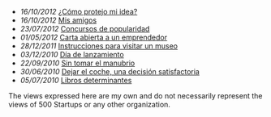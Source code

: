 <!-- - *22/11/2012* [Key Igniting Observations](/observations/key-igniting-observations)  -->
- *16/10/2012* [¿Cómo protejo mi idea?](/observaciones/como-protejo-mi-idea)
- *16/10/2012* [Mis amigos](/observaciones/mis-amigos)
- *23/07/2012* [Concursos de popularidad](/observaciones/concursos-de-popularidad)
- *01/05/2012* [Carta abierta a un emprendedor](/observaciones/carta-abierta-a-un-emprendedor)
- *28/12/2011* [Instrucciones para visitar un museo](/observaciones/instrucciones-para-visitar-un-museo) 
- *03/12/2010* [Día de lanzamiento](/observaciones/dia-de-lanzamiento)
- *22/09/2010* [Sin tomar el manubrio](/observaciones/sin-tomar-el-manubrio)
- *30/06/2010* [Dejar el coche, una decisión satisfactoria](/observaciones/dejar-el-coche-una-decision-satisfactoria)
- *05/07/2010* [Libros determinantes](/observaciones/libros-determinantes)

The views expressed here are my own and do not necessarily represent the views of 500 Startups or any other organization.